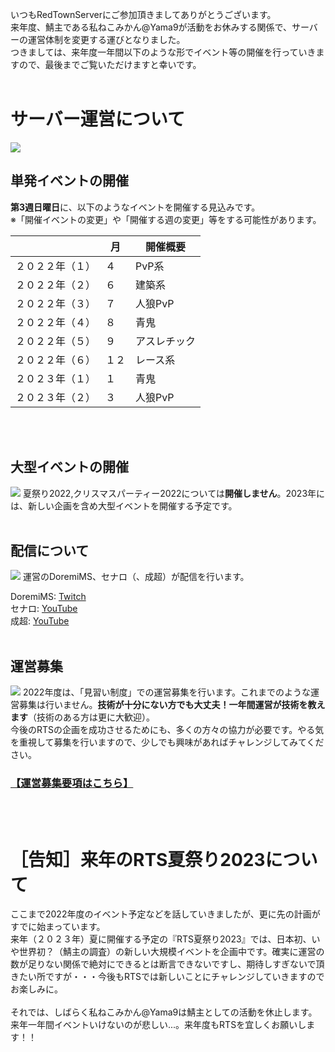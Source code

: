 いつもRedTownServerにご参加頂きましてありがとうございます。<br>
来年度、鯖主である私ねこみかん@Yama9が活動をお休みする関係で、サーバーの運営体制を変更する運びとなりました。<br>
つきましては、来年度一年間以下のような形でイベント等の開催を行っていきますので、最後までご覧いただけますと幸いです。<br>
<br>
# サーバー運営について
![](https://cdn.discordapp.com/attachments/909084994746609704/955708688201576508/unknown.png)
<br>
## 単発イベントの開催
**第3週日曜日**に、以下のようなイベントを開催する見込みです。<br>
※「開催イベントの変更」や「開催する週の変更」等をする可能性があります。<br>

|                  | 月   | 開催概要     | 
| ---------------- | ---- | ------------ | 
| ２０２２年（１） | ４   | PvP系        | 
| ２０２２年（２） | ６   | 建築系       | 
| ２０２２年（３） | ７   | 人狼PvP      | 
| ２０２２年（４） | ８   | 青鬼         | 
| ２０２２年（５） | ９   | アスレチック | 
| ２０２２年（６） | １２ | レース系     | 
| ２０２３年（１） | １   | 青鬼         | 
| ２０２３年（２） | ３   | 人狼PvP      | 

<br><br>
## 大型イベントの開催
![](https://cdn.discordapp.com/attachments/909084994746609704/955716535408812073/-_.png)
夏祭り2022,クリスマスパーティー2022については**開催しません**。2023年には、新しい企画を含め大型イベントを開催する予定です。
<br><br>
## 配信について
![](https://cdn.discordapp.com/attachments/909084994746609704/955489373556703333/unknown.png)
運営のDoremiMS、セナロ（、成超）が配信を行います。

DoremiMS: [Twitch](https://www.twitch.tv/doremi_ms)<br>
セナロ: [YouTube](https://www.youtube.com/channel/UC2bk-etkreUobfDDE7HYAWg)<br>
成超: [YouTube](https://www.youtube.com/channel/UCPXKINySFkIH5mZ2afHRYnw)
<br><br>
## 運営募集
![](https://cdn.discordapp.com/attachments/909084994746609704/955498322393714694/unknown.png)
2022年度は、「見習い制度」での運営募集を行います。これまでのような運営募集は行いません。**技術が十分にない方でも大丈夫！一年間運営が技術を教えます**（技術のある方は更に大歓迎）。<br>
今後のRTSの企画を成功させるためにも、多くの方々の協力が必要です。やる気を重視して募集を行いますので、少しでも興味があればチャレンジしてみてください。

### [【運営募集要項はこちら】](https://mc-rts.tprj.xyz/article/?name=recruitment)

<br><br>
# ［告知］来年のRTS夏祭り2023について
ここまで2022年度のイベント予定などを話していきましたが、更に先の計画がすでに始まっています。<br>
来年（２０２３年）夏に開催する予定の『RTS夏祭り2023』では、日本初、いや世界初？（鯖主の調査）の新しい大規模イベントを企画中です。確実に運営の数が足りない関係で絶対にできるとは断言できないですし、期待しすぎないで頂きたい所ですが・・・今後もRTSでは新しいことにチャレンジしていきますのでお楽しみに。<br>
<br>
それでは、しばらく私ねこみかん@Yama9は鯖主としての活動を休止します。来年一年間イベントいけないのが悲しい...。来年度もRTSを宜しくお願いします！！
